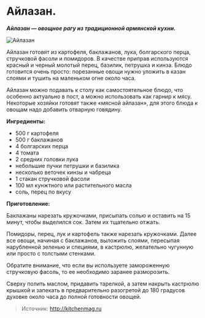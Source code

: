 # Айлазан.

_**Айлазан — овощное рагу из традиционной армянской кухни.**_

![Айлазан](/images/Kulinar/Second/ailazan.jpg 'Айлазан')

Айлазан готовят из картофеля, баклажанов, лука, болгарского перца, стручковой фасоли и помидоров. В качестве приправ используются красный и черный молотый перец, базилик, петрушка и кинза. Блюдо готовится очень просто: порезанные овощи нужно уложить в казан слоями и тушить на маленьком огне около часа.

Айлазан можно подавать к столу как самостоятельное блюдо, что особенно актуально в пост, а можно использовать как гарнир к мясу. Некоторые хозяйки готовят также «мясной айлазан», для этого блюда к овощам надо добавить отварную говядину.

**Ингредиенты:**

- 500 г картофеля
- 500 г баклажанов
- 4 болгарских перца
- 4 томата
- 2 средних головки лука
- небольшие пучки петрушки и базилика
- несколько веточек кинзы и чабреца
- 1 стакан стручковой фасоли
- 100 мл кунжтного или растительного масла 
- cоль, перец по вкусу

**Приготовление:**

Баклажаны нарезать кружочками, присыпать солью и оставить на 15 минут, чтобы выделился сок. Затем их тщательно отжать.

Помидоры, перец, лук и картофель также нарезать кружочками. Далее все овощи, начиная с баклажанов, выложить слоями, пересыпая нарубленной зеленью и специями, в кастрюлю, желательно чугунную или просто с толстыми стенками. 

Обратите внимание, что если вы используете замороженную стручковую фасоль, то ее необходимо заранее разморозить. 

Сверху полить маслом, придавить тарелкой, а затем накрыть кастрюлю крышкой и запекать в предварительно разогретой до 180 градусов духовке около часа до полной готовности овощей. 

> Источник: http://kitchenmag.ru
